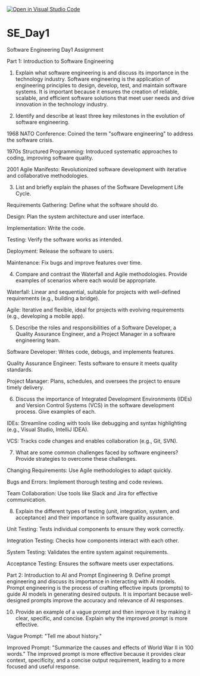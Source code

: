 [![Open in Visual Studio Code](https://classroom.github.com/assets/open-in-vscode-2e0aaae1b6195c2367325f4f02e2d04e9abb55f0b24a779b69b11b9e10269abc.svg)](https://classroom.github.com/online_ide?assignment_repo_id=18374363&assignment_repo_type=AssignmentRepo)
# SE_Day1
Software Engineering Day1 Assignment

Part 1: Introduction to Software Engineering
1. Explain what software engineering is and discuss its importance in the technology industry.
Software engineering is the application of engineering principles to design, develop, test, and maintain software systems. It is important because it ensures the creation of reliable, scalable, and efficient software solutions that meet user needs and drive innovation in the technology industry.

2. Identify and describe at least three key milestones in the evolution of software engineering.

1968 NATO Conference: Coined the term "software engineering" to address the software crisis.

1970s Structured Programming: Introduced systematic approaches to coding, improving software quality.

2001 Agile Manifesto: Revolutionized software development with iterative and collaborative methodologies.

3. List and briefly explain the phases of the Software Development Life Cycle.

Requirements Gathering: Define what the software should do.

Design: Plan the system architecture and user interface.

Implementation: Write the code.

Testing: Verify the software works as intended.

Deployment: Release the software to users.

Maintenance: Fix bugs and improve features over time.

4. Compare and contrast the Waterfall and Agile methodologies. Provide examples of scenarios where each would be appropriate.

Waterfall: Linear and sequential, suitable for projects with well-defined requirements (e.g., building a bridge).

Agile: Iterative and flexible, ideal for projects with evolving requirements (e.g., developing a mobile app).

5. Describe the roles and responsibilities of a Software Developer, a Quality Assurance Engineer, and a Project Manager in a software engineering team.

Software Developer: Writes code, debugs, and implements features.

Quality Assurance Engineer: Tests software to ensure it meets quality standards.

Project Manager: Plans, schedules, and oversees the project to ensure timely delivery.

6. Discuss the importance of Integrated Development Environments (IDEs) and Version Control Systems (VCS) in the software development process. Give examples of each.

IDEs: Streamline coding with tools like debugging and syntax highlighting (e.g., Visual Studio, IntelliJ IDEA).

VCS: Tracks code changes and enables collaboration (e.g., Git, SVN).

7. What are some common challenges faced by software engineers? Provide strategies to overcome these challenges.

Changing Requirements: Use Agile methodologies to adapt quickly.

Bugs and Errors: Implement thorough testing and code reviews.

Team Collaboration: Use tools like Slack and Jira for effective communication.

8. Explain the different types of testing (unit, integration, system, and acceptance) and their importance in software quality assurance.

Unit Testing: Tests individual components to ensure they work correctly.

Integration Testing: Checks how components interact with each other.

System Testing: Validates the entire system against requirements.

Acceptance Testing: Ensures the software meets user expectations.

Part 2: Introduction to AI and Prompt Engineering
9. Define prompt engineering and discuss its importance in interacting with AI models.
Prompt engineering is the process of crafting effective inputs (prompts) to guide AI models in generating desired outputs. It is important because well-designed prompts improve the accuracy and relevance of AI responses.

10. Provide an example of a vague prompt and then improve it by making it clear, specific, and concise. Explain why the improved prompt is more effective.

Vague Prompt: "Tell me about history."

Improved Prompt: "Summarize the causes and effects of World War II in 100 words."
The improved prompt is more effective because it provides clear context, specificity, and a concise output requirement, leading to a more focused and useful response.
